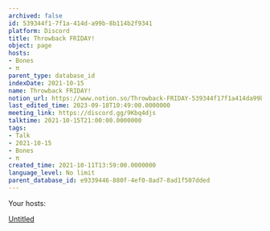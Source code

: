 ```yaml
---
archived: false
id: 539344f1-7f1a-414d-a99b-8b114b2f9341
platform: Discord
title: Throwback FRIDAY!
object: page
hosts:
- Bones
- π
parent_type: database_id
indexDate: 2021-10-15
name: Throwback FRIDAY!
notion_url: https://www.notion.so/Throwback-FRIDAY-539344f17f1a414da99b8b114b2f9341
last_edited_time: 2023-09-18T10:49:00.0000000
meeting_link: https://discord.gg/9Kbq4djs
talktime: 2021-10-15T21:00:00.0000000
tags:
- Talk
- 2021-10-15
- Bones
- π
created_time: 2021-10-11T13:59:00.0000000
language_level: No limit
parent_database_id: e9339446-880f-4ef0-8ad7-8ad1f507dded
---
```




Your hosts:

[Untitled](https://www.notion.so/482e61b02b9c4456b2b4fe86bb7544c6)   





